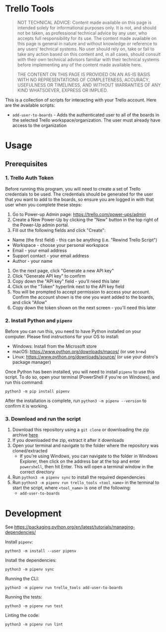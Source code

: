 # Trello Tools

> NOT TECHNICAL ADVICE: Content made available on this page is intended solely for informational purposes only. It is not, and should not be taken, as professional technical advice by any user, who accepts full responsibility for its use. The content made available on this page is general in nature and without knowledge or reference to any users’ technical systems. No user should rely on, take or fail to take any action based on this content and, in all cases, should consult with their own technical advisors familiar with their technical systems before implementing any of the content made available here.
>
> THE CONTENT ON THIS PAGE IS PROVIDED ON AN AS-IS BASIS WITH NO REPRESENTATIONS OF COMPLETENESS, ACCURACY, USEFULNESS OR TIMELINESS, AND WITHOUT WARRANTIES OF ANY KIND WHATSOEVER, EXPRESS OR IMPLIED.

This is a collection of scripts for interacting with your Trello account. Here are the available scripts:

- `add-user-to-boards` - Adds the authenticated user to all of the boards in the selected Trello workspace/organization. The user must already have access to the organization

# Usage

## Prerequisites

### 1. Trello Auth Token

Before running this program, you will need to create a set of Trello credentials to be used. The credentials should be generated for the user that you want to add to the boards, so ensure you are logged in with that user when you complete these steps:

1. Go to Power-up Admin page: https://trello.com/power-ups/admin
1. Create a New Power-Up by clicking the "New" button in the top right of the Power-Up admin portal.
1. Fill out the following fields and click "Create":
  - Name (the first field) - this can be anything (i.e. "Rewind Trello Script")
  - Workspace - choose your personal workspace
  - Email - your email address
  - Support contact - your email address
  - Author - your name
1. On the next page, click "Generate a new API key"
1. Click "Generate API key" to confirm
1. Copy down the "API key" field - you'll need this later
1. Click on the "Token" hyperlink next to the API key field
1. You will be prompted to accept permission to access your account. Confirm the account shown is the one you want added to the boards, and click "Allow"
1. Copy down the token shown on the next screen - you'll need this later

### 2. Install Python and `pipenv`

Before you can run this, you need to have Python installed on your computer. Please find instructions for your OS to install:

- Windows: Install from the Microsoft store
- macOS: https://www.python.org/downloads/macos/ (or use `brew`)
- Linux: https://www.python.org/downloads/source/ (or use your distro's package manager)

Once Python has been installed, you will need to install `pipenv` to use this script. To do so, open your terminal (PowerShell if you're on Windows), and run this command:

```commandline
python3 -m pip install pipenv
```

After the installation is complete, run `python3 -m pipenv --version` to confirm it is working.

### 3. Download and run the script

1. Download this repository using a `git clone` or downloading the zip archive [here](https://github.com/rewindio/trello_tools/archive/refs/heads/main.zip)
2. If you downloaded the zip, extract it after it downloads
3. Open your terminal and navigate to the folder where the repository was cloned/extracted
    - If you're using Windows, you can navigate to the folder in Windows Explorer, then click on the address bar at the top and enter `powershell`, then hit Enter. This will open a terminal window in the correct directory
4. Run `python3 -m pipenv sync` to install the required dependencies
4. Run `python3 -m pipenv run trello_tools <tool_name>` in the terminal to start the script, where `<tool_name>` is one of the following:
    - `add-user-to-boards`

# Development

See https://packaging.python.org/en/latest/tutorials/managing-dependencies/

Install `pipenv`:

```commandline
python3 -m install --user pipenv
```

Install the dependencies:

```commandline
python3 -m pipenv sync
```

Running the CLI:

```commandline
python3 -m pipenv run trello_tools add-user-to-boards
```

Running the tests:

```commandline
python3 -m pipenv run test
```

Linting the code:

```commandline
python3 -m pipenv run lint
```
